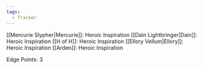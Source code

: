 ```yaml
---
tags:
  - Tracker
---
```

[[Mercurie Slypher|Mercurie]]: Heroic Inspiration
[[Dain Lightbringer|Dain]]: Heroic Inspiration
[[H of H]]: Heroic Inspiration
[[Ellory Vellum|Ellory]]: Heroic Inspiration
[[Arden]]: Heroic Inspiration

Edge Points: 3
